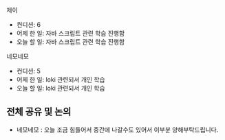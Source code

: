 	
제이
- 컨디션: 6
- 어제 한 일: 자바 스크립트 관련 학습 진행함 
- 오늘 할 일: 자바 스크립트 관련 학습 진행함

네모네모
 - 컨디션: 5
- 어제 한 일: loki 관련되서 개인 학습 
- 오늘 할 일: loki 관련되서 개인 학습

## 전체 공유 및 논의
- 네모네모 : 오늘 조금 힘들어서 중간에 나갈수도 있어서 이부분 양해부탁드립니다.
